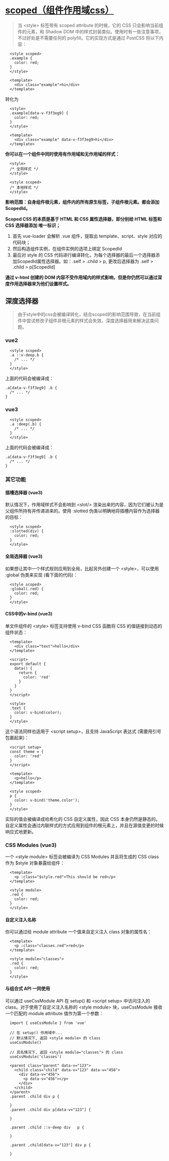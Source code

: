# [scoped（组件作用域css）](https://cn.vuejs.org/api/sfc-css-features.html#scoped-css)
> 当 \<style> 标签带有 scoped attribute 的时候，它的 CSS 只会影响当前组件的元素，和 Shadow DOM 中的样式封装类似。使用时有一些注意事项，不过好处是不需要任何的 polyfill。它的实现方式是通过 PostCSS 将以下内容：
```
  <style scoped>
  .example {
    color: red;
  }
  </style>

  <template>
    <div class="example">hi</div>
  </template>
```
转化为
```
  <style>
  .example[data-v-f3f3eg9] {
    color: red;
  }
  </style>

  <template>
    <div class="example" data-v-f3f3eg9>hi</div>
  </template>
```
**你可以在一个组件中同时使用有作用域和无作用域的样式：**
```
  <style>
  /* 全局样式 */
  </style>

  <style scoped>
  /* 本地样式 */
  </style>
```
**影响范围：自身组件根元素，组件内的所有原生标签，子组件根元素。都会添加ScopedId。**

**Scoped CSS 的本质是基于 HTML 和 CSS 属性选择器，即分别给 HTML 标签和 CSS 选择器添加 唯一标识；**
1. 首先 vue-loader 会解析 .vue 组件，提取出 template、script、style 对应的代码块；
2. 然后构造组件实例，在组件实例的选项上绑定 ScopedId
3. 最后对 style 的 CSS 代码进行编译转化，为每个选择器的最后一个选择器添加ScopedId属性选择器。如：.self > .child > p, 更改后选择器为 .self > .child > p[ScopedId]
   
**通过 v-html 创建的 DOM 内容不受作用域内的样式影响，但是你仍然可以通过深度作用选择器来为他们设置样式。**

## 深度选择器
> 由于style中的css会被编译转化，结合scoped的影响范围导致，在当前组件中尝试修改子组件非根元素的样式会失效。深度选择器用来解决这类问题。

### vue2
```
  <style scoped>
  .a ::v-deep.b {
    /* ... */
  }
  </style>
  ```
  上面的代码会被编译成：
  ```
  .a[data-v-f3f3eg9] .b {
    /* ... */
  }
```

### vue3
```
  <style scoped>
  .a :deep(.b) {
    /* ... */
  }
  </style>
  ```
  上面的代码会被编译成：
  ```
  .a[data-v-f3f3eg9] .b {
    /* ... */
  }
```

### 其它功能
#### 插槽选择器 (vue3)
默认情况下，作用域样式不会影响到 \<slot/> 渲染出来的内容，因为它们被认为是父组件所持有并传递进来的。使用 :slotted 伪类以明确地将插槽内容作为选择器的目标：
```
  <style scoped>
  :slotted(div) {
    color: red;
  }
  </style>
```

#### 全局选择器 (vue3)
如果想让其中一个样式规则应用到全局，比起另外创建一个 \<style>，可以使用 :global 伪类来实现 (看下面的代码)：
```
  <style scoped>
  :global(.red) {
    color: red;
  }
  </style>
```

#### CSS中的v-bind (vue3)
单文件组件的 \<style> 标签支持使用 v-bind CSS 函数将 CSS 的值链接到动态的组件状态：
```
  <template>
    <div class="text">hello</div>
  </template>

  <script>
  export default {
    data() {
      return {
        color: 'red'
      }
    }
  }
  </script>

  <style>
  .text {
    color: v-bind(color);
  }
  </style>
```
这个语法同样也适用于 \<script setup>，且支持 JavaScript 表达式 (需要用引号包裹起来)：
```
  <script setup>
  const theme = {
    color: 'red'
  }
  </script>

  <template>
    <p>hello</p>
  </template>

  <style scoped>
  p {
    color: v-bind('theme.color');
  }
  </style>
```
实际的值会被编译成哈希化的 CSS 自定义属性，因此 CSS 本身仍然是静态的。自定义属性会通过内联样式的方式应用到组件的根元素上，并且在源值变更的时候响应式地更新。

### CSS Modules (vue3)
一个 \<style module> 标签会被编译为 CSS Modules 并且将生成的 CSS class 作为 $style 对象暴露给组件：
```
  <template>
    <p :class="$style.red">This should be red</p>
  </template>

  <style module>
  .red {
    color: red;
  }
  </style>
```

#### 自定义注入名称
你可以通过给 module attribute 一个值来自定义注入 class 对象的属性名：
```
  <template>
    <p :class="classes.red">red</p>
  </template>

  <style module="classes">
  .red {
    color: red;
  }
  </style>
```

#### 与组合式 API 一同使用
可以通过 useCssModule API 在 setup() 和 \<script setup> 中访问注入的 class。对于使用了自定义注入名称的 \<style module> 块，useCssModule 接收一个匹配的 module attribute 值作为第一个参数：
```
  import { useCssModule } from 'vue'

  // 在 setup() 作用域中...
  // 默认情况下, 返回 <style module> 的 class
  useCssModule()

  // 具名情况下, 返回 <style module="classes"> 的 class
  useCssModule('classes')
```

```
  <parent class="parent" data-v="123">
    <child class="child" data-v="123" data-v="456">
      <div data-v="456">
        <p data-v="456"></p>
      </div>
    </child>
  </parent>
  .parent .child div p {

  }
  .parent .child div p[data-v="123"] {
    
  }

  .parent .child ::v-deep div   p {
    
  }

  .parent .child[data-v="123"] div p {
    
  }
```